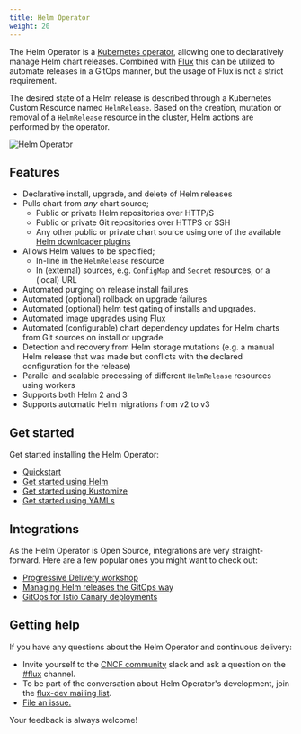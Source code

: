 ```yaml
---
title: Helm Operator
weight: 20
---
```



The Helm Operator is a [Kubernetes operator](https://kubernetes.io/docs/concepts/extend-kubernetes/operator/),
allowing one to declaratively manage Helm chart releases. Combined with
[Flux](https://github.com/fluxcd/flux) this can be utilized to automate
releases in a GitOps manner, but the usage of Flux is not a strict
requirement.

The desired state of a Helm release is described through a Kubernetes
Custom Resource named `HelmRelease`. Based on the creation, mutation or
removal of a `HelmRelease` resource in the cluster, Helm actions are
performed by the operator.

![Helm Operator](/img/fluxcd-helm-operator-diagram.png)

## Features

* Declarative install, upgrade, and delete of Helm releases
* Pulls chart from _any_ chart source;
    * Public or private Helm repositories over HTTP/S
    * Public or private Git repositories over HTTPS or SSH
    * Any other public or private chart source using one of the available
      [Helm downloader plugins](https://helm.sh/docs/topics/plugins/#downloader-plugins)
* Allows Helm values to be specified;
    * In-line in the `HelmRelease` resource
    * In (external) sources, e.g. `ConfigMap` and `Secret` resources,
      or a (local) URL
* Automated purging on release install failures
* Automated (optional) rollback on upgrade failures
* Automated (optional) helm test gating of installs and upgrades.
* Automated image upgrades [using Flux](/legacy/flux/references/helm-operator-integration)
* Automated (configurable) chart dependency updates for Helm charts
  from Git sources on install or upgrade
* Detection and recovery from Helm storage mutations
  (e.g. a manual Helm release that was made but conflicts with the
  declared configuration for the release)
* Parallel and scalable processing of different `HelmRelease` resources
  using workers
* Supports both Helm 2 and 3
* Supports automatic Helm migrations from v2 to v3

## Get started

Get started installing the Helm Operator:

- [Quickstart](get-started/quickstart.md)
- [Get started using Helm](get-started/using-helm.md)
- [Get started using Kustomize](get-started/using-kustomize.md)
- [Get started using YAMLs](get-started/using-yamls.md)

## Integrations

As the Helm Operator is Open Source, integrations are very straight-forward. Here are
a few popular ones you might want to check out:

- [Progressive Delivery workshop](https://helm.workshop.flagger.dev/)
- [Managing Helm releases the GitOps way](https://github.com/fluxcd/helm-operator-get-started)
- [GitOps for Istio Canary deployments](https://github.com/stefanprodan/gitops-istio)

## Getting help

If you have any questions about the Helm Operator and continuous delivery:

- Invite yourself to the <a href="https://slack.cncf.io" target="_blank">CNCF community</a>
  slack and ask a question on the [#flux](https://cloud-native.slack.com/messages/flux/)
  channel.
- To be part of the conversation about Helm Operator's development, join the
  [flux-dev mailing list](https://lists.cncf.io/g/cncf-flux-dev).
- [File an issue.](https://github.com/fluxcd/helm-operator/issues/new)

Your feedback is always welcome!
